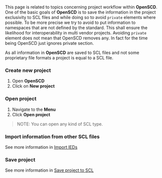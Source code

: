 This page is related to topics concerning project workflow within  **OpenSCD**. One of the basic goals of **OpenSCD** is to save the information in the project exclusivity to SCL files and while doing so to avoid `private` elements where possible. To be more precise we try to avoid to put information to namespaces that are not defined by the standard. This shall ensure the likelihood for interoperability in multi vendor projects. Avoiding `private` element does not mean that OpenSCD removes any. In fact for the time being OpenSCD just ignores private section.

As all information in **OpenSCD** are saved to SCL files and not some proprietary file formats a project is equal to a SCL file.  

### Create new project
1. Open **OpenSCD**
2. Click on **New project**

### Open project
1. Navigate to the **Menu**
2. Click **Open project**

> NOTE: You can open any kind of SCL type.

### Import information from other SCL files
See more information in [Import IEDs](https://github.com/openscd/open-scd/wiki/Import-IEDs)

### Save project

See more information in [Save project to SCL](https://github.com/openscd/open-scd/wiki/Save-project)
